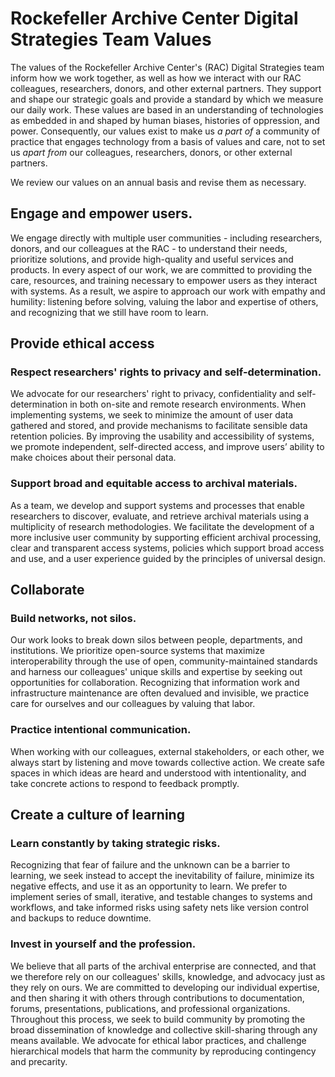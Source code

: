 # Rockefeller Archive Center Digital Strategies Team Values

The values of the Rockefeller Archive Center's (RAC) Digital Strategies team inform how we work together, as well as how we interact with our RAC colleagues, researchers, donors, and other external partners. They support and shape our strategic goals and provide a standard by which we measure our daily work. These values are based in an understanding of technologies as embedded in and shaped by human biases, histories of oppression, and power. Consequently, our values exist to make us _a part of_ a community of practice that engages technology from a basis of values and care, not to set us _apart from_ our colleagues, researchers, donors, or other external partners.

We review our values on an annual basis and revise them as necessary.

## Engage and empower users.

We engage directly with multiple user communities - including researchers, donors, and our colleagues at the RAC - to understand their needs, prioritize solutions, and provide high-quality and useful services and products. In every aspect of our work, we are committed to providing the care, resources, and training necessary to empower users as they interact with systems. As a result, we aspire to approach our work with empathy and humility: listening before solving, valuing the labor and expertise of others, and recognizing that we still have room to learn.

## Provide ethical access
### Respect researchers' rights to privacy and self-determination.

We advocate for our researchers' right to privacy, confidentiality and self-determination in both on-site and remote research environments. When implementing systems, we seek to minimize the amount of user data gathered and stored, and provide mechanisms to facilitate sensible data retention policies. By improving the usability and accessibility of systems, we promote independent, self-directed access, and improve users’ ability to make choices about their personal data.

### Support broad and equitable access to archival materials.

As a team, we develop and support systems and processes that enable researchers to discover, evaluate, and retrieve archival materials using a multiplicity of research methodologies. We facilitate the development of a more inclusive user community by supporting efficient archival processing, clear and transparent access systems, policies which support broad access and use, and a user experience guided by the principles of universal design.

## Collaborate
### Build networks, not silos.

Our work looks to break down silos between people, departments, and institutions. We prioritize open-source systems that maximize interoperability through the use of open, community-maintained standards and harness our colleagues' unique skills and expertise by seeking out opportunities for collaboration. Recognizing that information work and infrastructure maintenance are often devalued and invisible, we practice care for ourselves and our colleagues by valuing that labor.

### Practice intentional communication.

When working with our colleagues, external stakeholders, or each other, we always start by listening and move towards collective action. We create safe spaces in which ideas are heard and understood with intentionality, and take concrete actions to respond to feedback promptly.

## Create a culture of learning
### Learn constantly by taking strategic risks.

Recognizing that fear of failure and the unknown can be a barrier to learning, we seek instead to accept the inevitability of failure, minimize its negative effects, and use it as an opportunity to learn. We prefer to implement series of small, iterative, and testable changes to systems and workflows, and take informed risks using safety nets like version control and backups to reduce downtime.

### Invest in yourself and the profession.

We believe that all parts of the archival enterprise are connected, and that we therefore rely on our colleagues' skills, knowledge, and advocacy just as they rely on ours. We are committed to developing our individual expertise, and then sharing it with others through contributions to documentation, forums, presentations, publications, and professional organizations. Throughout this process, we seek to build community by promoting the broad dissemination of knowledge and collective skill-sharing through any means available. We advocate for ethical labor practices, and challenge hierarchical models that harm the community by reproducing contingency and precarity.
